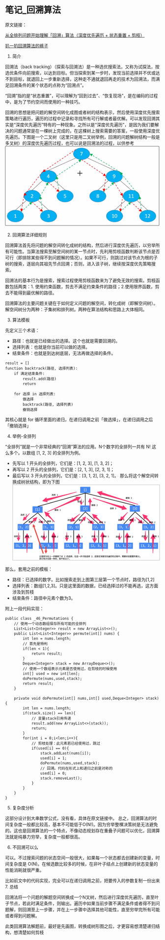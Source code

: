 
# 笔记_回溯算法
原文链接：

[从全排列问题开始理解「回溯」算法（深度优先遍历 + 状态重置 + 剪枝）](https://leetcode-cn.com/problems/permutations/solution/hui-su-suan-fa-python-dai-ma-java-dai-ma-by-liweiw/)

[扒一扒回溯算法的裤子](https://leetcode-cn.com/problems/permutations/solution/hui-su-suan-fa-xiang-jie-by-labuladong-2/)

1. 简介

回溯法（back tracking）（探索与回溯法）是一种选优搜索法，又称为试探法，按选优条件向前搜索，以达到目标。但当探索到某一步时，发现当前选择并不优或达不到目标，就退回上一步重新选择，这种走不通就退回再走的技术为回溯法，而满足回溯条件的某个状态的点称为“回溯点”。

“回溯”指的是“状态重置”，可以理解为“回到过去”、“恢复现场”，是在编码的过程中，是为了节约空间而使用的一种技巧。

回溯的思想是把问题的解空间转化成图或者树的结构表示，然后使用深度优先搜索策略进行遍历，遍历的过程中记录和寻找所有可行解或者最优解。可以发现回溯其实是“深度优先遍历”特有的一种现象。之所以是“深度优先遍历”，是因为我们要解决的问题通常是在一棵树上完成的，在这棵树上搜索需要的答案，一般使用深度优先遍历。下图是一个二叉树（这里只是用二叉树举例，回溯的问题解树结构一般是多叉树）的深度优先遍历过程，也可以说是回溯法的过程，以供参考
![回溯过程](https://github.com/lzk1012/algorithm009-class01/blob/master/Week_03/backTracking.png)

2. 回溯算法详细规则

回溯算法首先将问题的解空间转化成树的结构，然后进行深度优先遍历，以穷举所有可能性。当算法搜索至解空间树的某一节点时，先利用剪枝函数判断该节点是否可行（即排除某些得不到问题解的情况）。如果不可行，则跳过对该节点为根的子树的搜索，逐层向其祖先节点回溯；否则，进入该子树，继续按深度优先策略搜索。

回溯法的基本行为是搜索，搜索过程使用剪枝函数来为了避免无效的搜索。剪枝函数包括两类：1. 使用约束函数，剪去不满足约束条件的路径；2.使用限界函数，剪去不能得到最优解的路径。

回溯算法的主要问题关键在于如何定义问题的解空间，转化成树（即解空间树）。解空间树分为两种：子集树和排列树。两种在算法结构和思路上大体相同。

3. 算法模板

先定义三个术语：
- 路径：也就是已经做出的选择。这个也就是需要回溯的。
- 选择列表：也就是你当前可以做的选择。
- 结束条件：也就是到达树底层，无法再做选择的条件。
```
result = []
function backtrack(路径, 选择列表):
    if 满足结束条件:
        result.add(路径)
        return
    
    for 选择 in 选择列表:
        做选择
        backtrack(路径, 选择列表)
        撤销选择
```
其核心就是 for 循环里面的递归，在递归调用之前「做选择」，在递归调用之后「撤销选择」

4. 举例-全排列

“全排列”就是一个非常经典的“回溯”算法的应用。N个数字的全排列一共有 N! 这么多个。以数组 [1, 2, 3] 的全排列为例。
- 先写以 1 开头的全排列，它们是：[1, 2, 3], [1, 3, 2]；
- 再写以 2 开头的全排列，它们是：[2, 1, 3], [2, 3, 1]；
- 最后写以 3 开头的全排列，它们是：[3, 1, 2], [3, 2, 1]。
那么将这个解空间转换成树状结构，即为下图
![全排列回溯算法](https://github.com/lzk1012/algorithm009-class01/blob/master/Week_03/permutations.png)

那么，套用之前的模板：
- 路径：已选择的数字。比如搜索走到上图第三层第一个节点时，路径为[1,2]
- 选择列表：数组[1,2,3]。只是这里面的数据，已经选择过的不能再选，这方面涉及到剪枝
- 结束条件：路径中元素个数为3。

附上一段代码实现：

```
public class _46_Permutations {
    // 使用一个动态数组保存所有可能的全排列
    List<List<Integer>> result = new ArrayList<>();
    public List<List<Integer>> permute(int[] nums) {
        int len = nums.length;
        // 首先是特判
        if(len < 1){
            return result;
        }
        Deque<Integer> stack = new ArrayDeque<>();
        // 使用一个数组表示元素是否使用过，在剪枝的时候使用
        int[] used = new int[len];
        doPermute(nums,used,stack);
        return result;
    }

    private void doPermute(int[] nums,int[] used,Deque<Integer> stack) {
        int len = nums.length;
        if(stack.size() == len){
            // 变量stack引用传递
            result.add(new ArrayList<>(stack));
            return;
        }
        for(int i = 0;i<len;i++){
            // 剪枝处理：此元素若已经使用过，跳过
            if(used[i] == 0){
                stack.addLast(nums[i]);
                used[i] = 1;
                doPermute(nums,used,stack);
                // 回溯。代码在形式上和递归之前是对称的
                used[i] = 0;
                stack.removeLast();
            }
        }
    }
}
```

5. 复杂度分析

这部分设计到大串数学公式，没有看，具体在原文链接中。
总之，回溯算法的时间复杂度一般都比较高，基本不可能低于O(N!)。因为穷举整棵决策树是无法避免的。这也是回溯算法的一个特点，不像动态规划存在重叠子问题可以优化，回溯算法就是纯暴力穷举，复杂度一般都很高。

6. 不回溯可以么

可以。不过搜索问题的状态空间一般很大，如果每一个状态都去创建新的变量，时间复杂度是 O(N)。在候选数比较多的时候，在非叶子结点上创建新的状态变量的性能消耗就很严重。

比如前文中的代码实现，完全可以在递归调用之前，把要传入的参数复制一份出来
7. 总结

回溯法将一个问题的解题空间转换成一个N叉树，然后进行深度优先遍历，直至叶子节点，若此时满足条件，则输出。遍历中如果当前步骤不满足条件或者得不到问题解，则回溯至上一步骤，并在上一步骤中选择其他可能性，直至穷举完所有可能或者得到问题解。

此类回溯算法解题前，最好是先画图，转换成树形图之后，才更容易想清楚递归结构，想清楚如何剪枝
